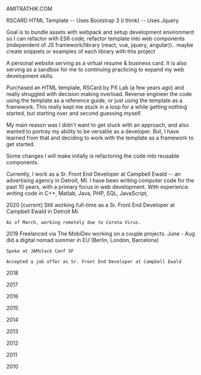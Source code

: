 AMITRATHIK.COM


RSCARD HTML Template
-- Uses Bootstrap 3 (i think)
-- Uses Jquery

Goal is to bundle assets with webpack and setup development environment so I can refactor with ES6 code, refactor template into web components (independent of JS framework/library (react, vue, jquery, angular)).. maybe create snippets or examples of each library with this project




A personal website serving as a virtual resume & business card. 
It is also serving as a sandbox for me to continuing practicing to expand my web development skills. 

Purchased an HTML template, RSCard by PX Lab (a few years ago) and really struggled with decision making overload. Reverse engineer the code using the template as a reference guide, or just using the template as a framework. This really kept me stuck in a loop for a while getting nothing started, but starting over and second guessing myself.

My main reason was I didn't want to get stuck with an approach, and also wanted to portray my ability to be versatile as a developer. But, I have learned from that and deciding to work with the template as a framework to get started.

Some changes I will make initally is refactoring the code into reusable components.

Currently, I work as a Sr. Front End Developer at Campbell Ewald -- an advertising agency in Detroit, MI. I have been writing computer code for the past 10 years, with a primary focus in web development. With experience writing code in C++, Matlab, Java, PHP, SQL, JavaScript, 


2020 [current]
    Still working full-time as a Sr. Front End Developer at Campbell Ewald in Detroit Mi. 

    As of March, working remotely due to Corona Virus.

2019
    Freelanced via The MobiDev working on a couple projects.
    June - Aug did a digital nomad summer in EU (Berlin, London, Barcelona)

    Spoke at JAMstack Conf SF

    Accepted a job offer as Sr. Front End Developer at Campbell Ewald

2018
    


2017

2016

2015

2014

2013

2012

2011

2010